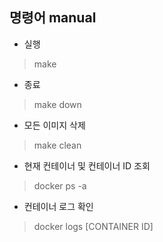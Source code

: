 ## 명령어 manual

* 실행
> make

* 종료
> make down

* 모든 이미지 삭제
> make clean

* 현재 컨테이너 및 컨테이너 ID 조회
> docker ps -a

* 컨테이너 로그 확인
> docker logs [CONTAINER ID]
